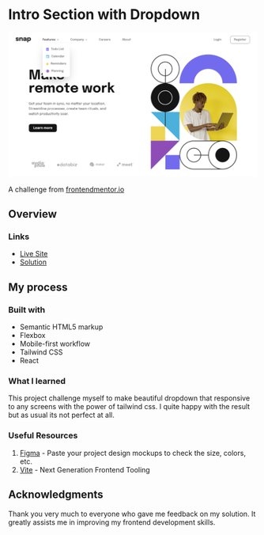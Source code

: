 # Intro Section with Dropdown

<!-- screenshots here -->

![](./screenshot.png)

A challenge from [frontendmentor.io](https://www.frontendmentor.io/)

## Overview

### Links

- [Live Site](https://fm-intro-section-dropdown.vercel.app/)
- [Solution](https://www.frontendmentor.io/profile/boedegoat)

## My process

### Built with

- Semantic HTML5 markup
- Flexbox
- Mobile-first workflow
- Tailwind CSS
- React

### What I learned

This project challenge myself to make beautiful dropdown that responsive to any screens with the power of tailwind css. I quite happy with the result but as usual its not perfect at all.

### Useful Resources

1. [Figma](https://www.figma.com/) - Paste your project design mockups to check the size, colors, etc.
2. [Vite](https://vitejs.dev/) - Next Generation Frontend Tooling

## Acknowledgments

Thank you very much to everyone who gave me feedback on my solution. It greatly assists me in improving my frontend development skills.
